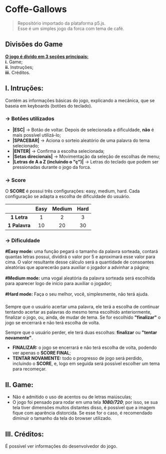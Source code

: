 # Coffe-Gallows
> Repositório importado da plataforma p5.js. <br>
> Esse é um simples jogo da forca com tema de café.

## Divisões do Game
<ins>**O jogo é divido em 3 seções principais:**</ins> <br>
**i.** Game; <br>
**ii.** Instruções; <br>
**iii.** Créditos. <br>

## I. Intruções:
Contém as informações básicas do jogo, explicando a mecânica, que se baseia em keyboards (botões do teclado).

### -> Botões utilizados
- **|ESC|** -> Botão de voltar. Depois de selecionada a dificuldade, **não** é mais possível utilizá-lo; 
- **|SPACEBAR|** -> Aciona o sorteio aleatório de uma palavra do tema selecionado; 
- **|ENTER|** -> Confirma a escolha selecionada;
- **|Setas direcionais|** -> Movimentação da seleção de escolhas de menu;
- **|Letras de A a Z (incluindo o "ç")|** -> Letras do teclado que podem ser pressionadas durante o jogo da forca.
  
### -> Score
O **SCORE** é possui três configurações: easy, medium, hard. Cada configuração se adapta a escolha de dificuldade do usuário.


|                | Easy   | Medium | Hard   |
|    :----:      | :----: | :----: | :----: |
|  **1 Letra**   | 1      |  2     |  3     |
| **1 Palavra**  | 10     |  20    |  30    |


  
### -> Dificuldade
**#Easy mode:** uma função pegará o tamanho da palavra sorteada, contará quantas letras possui, dividirá o valor por 5 e aproximará esse valor para cima. O valor resultante desse cálculo será a quantidade de consoantes aleatórias que aparecerão para auxiliar o jogador a advinhar a página;<br>
 <br>
**#Medium mode:** uma vogal aleatória da palavra sorteada será escolhida para aparecer logo de início para auxiliar o jogador;<br>
 <br>
**#Hard mode:** Faça o seu melhor, você, simplesmente, não terá ajuda.<br>
 
### <Gameplay>
Sempre que o usuário acertar uma palavra, ele terá a escolha de continuar tentando acertar as palavras do mesmo tema escolhido anteriormente, finalizar o jogo, ou, ainda, de mudar de tema. Se for escolhido **"finalizar"** o jogo se encerrará e não terá escolha de volta. <br>
  
Sempre que o usuário perder, ele terá duas escolhas: **finalizar** ou **"tentar novamente"**.
- **FINALIZAR:** o jogo se encerrará e não terá escolha de volta, podendo ver apenas o **SCORE FINAL**;
- **TENTAR NOVAMENTE:** todo o progresso de jogo será perdido, incluindo o **SCORE**, e, logo em seguida será possível escolher um tema para recomeçar.
 
## II. Game:
- Não é admitido o uso de acentos ou de letras maiúsculas;
- O jogo foi pensado para rodar em uma tela _**1080/720**_; por isso, se sua tela tiver dimensões muitos distantes disso, é possível que a imagem fique com aparência distorcida. Se esse for o caso, é recomendado diminuir o tamanho da tela do browser utilizado.
 
## III. Créditos:
É possível ver informações do desenvolvedor do jogo.
